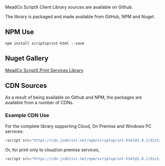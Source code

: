 MeadCo ScriptX Client Library sources are available on Github. 

The library is packaged and made available from GitHub, NPM and Nuget.

## NPM Use

```
npm install scriptxprint-html --save
```

## Nuget Gallery

[MeadCo ScriptX.Print Services Library](https://www.nuget.org/packages/MeadScriptXPrintHtml/)

## CDN Sources

As a result of being available on Github and NPM, the packages are available from a number of CDNs.

### Example CDN Use

For the complete library supporting Cloud, On Premise and Windows PC services:

```javascript
<script src="https://cdn.jsdelivr.net/npm/scriptxprint-html@1.8.1/dist/meadco-scriptxservices.min.js"></script>
```

Or, for print only to cloud/on premise services,

```javascript
<script src="https://cdn.jsdelivr.net/npm/scriptxprint-html@1.8.1/dist/meadco-scriptxservicesprint.min.js"></script>
```

